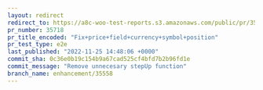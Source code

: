 ```yaml
---
layout: redirect
redirect_to: https://a8c-woo-test-reports.s3.amazonaws.com/public/pr/35718/e2e/index.html
pr_number: 35718
pr_title_encoded: "Fix+price+field+currency+symbol+position"
pr_test_type: e2e
last_published: "2022-11-25 14:48:06 +0000"
commit_sha: 0c36e0b19c154b9a67cad525cf4bfd7b2b96fd1e
commit_message: "Remove unnecesary stepUp function"
branch_name: enhancement/35558
---
```

